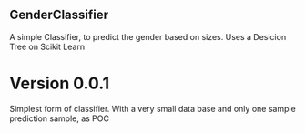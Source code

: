 ## GenderClassifier
A simple Classifier, to predict the gender based on sizes. Uses a Desicion Tree on Scikit Learn

# Version 0.0.1
Simplest form of classifier. With a very small data base and only one sample prediction sample, as POC

